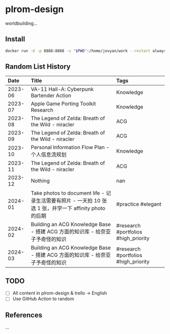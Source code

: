 # plrom-design

worldbuilding...

## Install

```bash
docker run -d -p 8888:8888 -v "$PWD":/home/jovyan/work --restart always  --name jupyterhub jupyter/datascience-notebook:6b49f3337709
```

## Random List History

<!-- TABLE_START -->

| Date    | Title                                                                                                   | Tags                                 |
|:--------|:--------------------------------------------------------------------------------------------------------|:-------------------------------------|
| 2023-06 | VA-11 Hall-A: Cyberpunk Bartender Action                                                                | Knowledge                            |
| 2023-07 | Apple Game Porting Toolkit Research                                                                     | Knowledge                            |
| 2023-08 | The Legend of Zelda: Breath of the Wild - niracler                                                      | ACG                                  |
| 2023-09 | The Legend of Zelda: Breath of the Wild - niracler                                                      | ACG                                  |
| 2023-10 | Personal Information Flow Plan - 个人信息流规划                                                         | Knowledge                            |
| 2023-11 | The Legend of Zelda: Breath of the Wild - niracler                                                      | ACG                                  |
| 2023-12 | Nothing                                                                                                 | nan                                  |
| 2024-01 | Take photos to document life - 记录生活需要有照片 - 一天拍 10 张选 1 张，并学一下 affinity photo 的后期 | #practice #elegant                   |
| 2024-02 | Building an ACG Knowledge Base - 搭建 ACG 方面的知识库 - 给奈亚子予奇怪的知识                           | #research #portfolios #high_priority |
| 2024-03 | Building an ACG Knowledge Base - 搭建 ACG 方面的知识库 - 给奈亚子予奇怪的知识                           | #research #portfolios #high_priority |

<!-- TABLE_END -->

## TODO

- [ ] All content in plrom-design & trello -> English
- [ ] Use GitHub Action to random

## References

...
